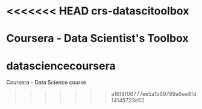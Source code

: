 <<<<<<< HEAD
crs-datascitoolbox
==================

Coursera - Data Scientist's Toolbox
=======
datasciencecoursera
===================

Coursera - Data Science course 
>>>>>>> a16f8f06777ee5a1b69799a6ee8fd14145723e52

